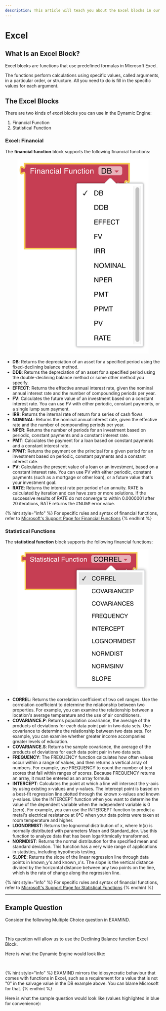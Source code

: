 ```yaml
---
description: This article will teach you about the Excel blocks in our Dynamic Engine.
---
```


# Excel

## What Is an Excel Block?

Excel blocks are functions that use predefined formulas in Microsoft Excel.

The functions perform calculations using specific values, called arguments, in a particular order, or structure. All you need to do is fill in the specific values for each argument.

## The Excel Blocks

There are two kinds of _excel_ blocks you can use in the Dynamic Engine:

1. Financial Function
2. Statistical Function

### Excel: Financial

The **financial function** block supports the following financial functions:

<figure><img src="../../.gitbook/assets/Screen Shot 2024-06-04 at 10-51-05 AM-png.webp" alt=""><figcaption></figcaption></figure>

* **DB**: Returns the depreciation of an asset for a specified period using the fixed-declining balance method.
* **DDB**: Returns the depreciation of an asset for a specified period using the double-declining balance method or some other method you specify.
* **EFFECT**: Returns the effective annual interest rate, given the nominal annual interest rate and the number of compounding periods per year.
* **FV**: Calculates the future value of an investment based on a constant interest rate. You can use FV with either periodic, constant payments, or a single lump sum payment.
* **IRR**: Returns the internal rate of return for a series of cash flows
* **NOMINAL**:  Returns the nominal annual interest rate, given the effective rate and the number of compounding periods per year.
* **NPER**: Returns the number of periods for an investment based on periodic, constant payments and a constant interest rate.
* **PMT**: Calculates the payment for a loan based on constant payments and a constant interest rate.
* **PPMT**: Returns the payment on the principal for a given period for an investment based on periodic, constant payments and a constant interest rate.
* **PV**: Calculates the present value of a loan or an investment, based on a constant interest rate. You can use PV with either periodic, constant payments (such as a mortgage or other loan), or a future value that's your investment goal.
* **RATE**: Returns the interest rate per period of an annuity. RATE is calculated by iteration and can have zero or more solutions. If the successive results of RATE do not converge to within 0.0000001 after 20 iterations, RATE returns the #NUM! error value.

{% hint style="info" %}
For specific rules and syntax of financial functions, refer to [Microsoft's Support Page for Financial Functions](https://support.microsoft.com/en-gb/office/financial-functions-reference-5658d81e-6035-4f24-89c1-fbf124c2b1d8)
{% endhint %}

### Statistical Functions

The **statistical function** block supports the following financial functions:

<figure><img src="../../.gitbook/assets/Screen Shot 2024-06-04 at 10-52-03 AM-png.webp" alt=""><figcaption></figcaption></figure>

* **CORREL**: Returns the correlation coefficient of two cell ranges. Use the correlation coefficient to determine the relationship between two properties. For example, you can examine the relationship between a location's average temperature and the use of air conditioners.
* **COVARIANCE.P**: Returns population covariance, the average of the products of deviations for each data point pair in two data sets. Use covariance to determine the relationship between two data sets. For example, you can examine whether greater income accompanies greater levels of education.
* **COVARIANCE.S**: Returns the sample covariance, the average of the products of deviations for each data point pair in two data sets.
* **FREQUENCY**: The FREQUENCY function calculates how often values occur within a range of values, and then returns a vertical array of numbers. For example, use FREQUENCY to count the number of test scores that fall within ranges of scores. Because FREQUENCY returns an array, it must be entered as an array formula.
* **INTERCEPT**: Calculates the point at which a line will intersect the y-axis by using existing x-values and y-values. The intercept point is based on a best-fit regression line plotted through the known x-values and known y-values. Use the INTERCEPT function when you want to determine the value of the dependent variable when the independent variable is 0 (zero). For example, you can use the INTERCEPT function to predict a metal's electrical resistance at 0°C when your data points were taken at room temperature and higher.
* **LOGNORMIST**: Returns the lognormal distribution of x, where ln(x) is normally distributed with parameters Mean and Standard\_dev. Use this function to analyze data that has been logarithmically transformed.
* **NORMDIST**: Returns the normal distribution for the specified mean and standard deviation. This function has a very wide range of applications in statistics, including hypothesis testing.
* **SLOPE**: Returns the slope of the linear regression line through data points in known\_y's and known\_x's. The slope is the vertical distance divided by the horizontal distance between any two points on the line, which is the rate of change along the regression line.

{% hint style="info" %}
For specific rules and syntax of financial functions, refer to [Microsoft's Support Page for Statistical Functions](https://support.microsoft.com/en-us/office/statistical-functions-reference-624dac86-a375-4435-bc25-76d659719ffd)
{% endhint %}

***

## Example Question

Consider the following Multiple Choice question in EXAMIND.

<figure><img src="../../.gitbook/assets/Screenshot 2024-12-06 at 10.43.46 AM.png" alt=""><figcaption></figcaption></figure>

This question will allow us to use the Declining Balance function Excel Block.

Here is what the Dynamic Engine would look like:

<figure><img src="../../.gitbook/assets/Screenshot 2024-12-06 at 10.47.21 AM.png" alt=""><figcaption></figcaption></figure>

{% hint style="info" %}
EXAMIND mirrors the idiosyncratic behaviour that comes with functions in Excel, such as a requirement for a value that is not "0" in the salvage value in the DB example above. You can blame Microsoft for that.
{% endhint %}

Here is what the sample question would look like (values highlighted in blue for convenience):

<figure><img src="../../.gitbook/assets/Screenshot 2024-12-06 at 10.44.00 AM.png" alt=""><figcaption></figcaption></figure>
